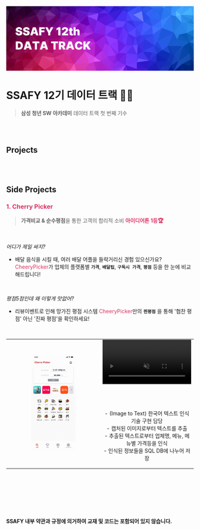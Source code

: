 ![img](./docs/logo.png)
---
# SSAFY 12기 데이터 트랙 👨‍💻
 >**삼성 청년 SW 아카데미**
 데이터 트랙 첫 번째 기수

<br />
<br />

## Projects

<br />
<br />

## Side Projects
### <span style="color: #DE3163;">1. Cherry Picker
> **가격비교 & 순수평점**을 통한 고객의 합리적 소비
**<span style="color: #DE3163;">아이디어톤 1등🏆**

<br />

*어디가 제일 싸지?*

- 배달 음식을 시킬 때, 여러 배달 어플을 들락거리신 경험 있으신가요?
<span style="color: #DE3163;">CheeryPicker</span>가 업체의 플랫폼별 **`가격`**, **`배달팁`**, **`구독시 가격`**, **`평점`** 등을 한 눈에 비교해드립니다!

<br />

*평점5점인데 왜 이렇게 맛없어?*

- 리뷰이벤트로 인해 망가진 평점 시스템
<span style="color: #DE3163;">CheeryPicker</span>만의 **`찐평점`** 을 통해 '협찬 평점' 아닌 '진짜 평점'을 확인하세요!

<br />

<table align="center">
<tr>
    <td align="center" width="50%">
        <img src="./sideProjects/cherrypicker/docs/presentation/all_images.gif" width="50%">
    </td>
    <td align="center" width="50%">
        <video controls autoplay loop src="https://github.com/user-attachments/assets/befae84a-03cb-4c97-b20e-939cb0be74ff" width="100%" muted="false"></video>
        <p><br><br><br> - (Image to Text) 한국어 텍스트 인식 기술 구현 담당 <br> - 캡처된 이미지로부터 텍스트를 추출 <br> - 추출된 텍스트로부터 업체명, 메뉴, 메뉴별 가격등을 인식 <br> - 인식된 정보들을 SQL DB에 나누어 저장</p>
    </td>
</tr>
</table>

<br />
<br />
<br />
<br />
<br />
<br />

**SSAFY 내부 약관과 규정에 의거하여 교재 및 코드는 포함되어 있지 않습니다.**
